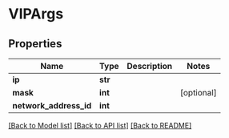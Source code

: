 # VIPArgs

## Properties
Name | Type | Description | Notes
------------ | ------------- | ------------- | -------------
**ip** | **str** |  | 
**mask** | **int** |  | [optional] 
**network_address_id** | **int** |  | 

[[Back to Model list]](../README.md#documentation-for-models) [[Back to API list]](../README.md#documentation-for-api-endpoints) [[Back to README]](../README.md)


